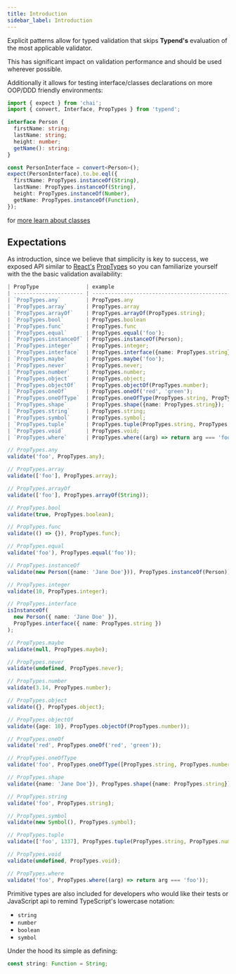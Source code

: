 ```yaml
---
title: Introduction
sidebar_label: Introduction
---
```


Explicit patterns allow for typed validation that skips **Typend's** evaluation of the most applicable validator.

This has significant impact on validation performance and should be used wherever possible.

Additionally it allows for testing interface/classes declarations on more OOP/DDD friendly environments:

```ts
import { expect } from 'chai';
import { convert, Interface, PropTypes } from 'typend';

interface Person {
  firstName: string;
  lastName: string;
  height: number;
  getName(): string;
}

const PersonInterface = convert<Person>();
expect(PersonInterface).to.be.eql({
  firstName: PropTypes.instanceOf(String),
  lastName: PropTypes.instanceOf(String),
  height: PropTypes.instanceOf(Number),
  getName: PropTypes.instanceOf(Function),
});
```

for [more learn about classes][classes]

## Expectations

As introduction, since we believe that simplicity is key to success, we exposed API similar to [React's][react] [PropTypes][prop-types] so you can familiarize yourself with the the basic validation availability:

```ts
| PropType               | example                                                    |
| ---------------------- | ---------------------------------------------------------- |
| `PropTypes.any`        | PropTypes.any                                              |
| `PropTypes.array`      | PropTypes.array                                            |
| `PropTypes.arrayOf`    | PropTypes.arrayOf(PropTypes.string);                       |
| `PropTypes.bool`       | PropTypes.boolean                                          |
| `PropTypes.func`       | PropTypes.func                                             |
| `PropTypes.equal`      | PropTypes.equal('foo');                                    |
| `PropTypes.instanceOf` | PropTypes.instanceOf(Person);                              |
| `PropTypes.integer`    | PropTypes.integer;                                         |
| `PropTypes.interface`  | PropTypes.interface({name: PropTypes.string});             |
| `PropTypes.maybe`      | PropTypes.maybe('foo');                                    |
| `PropTypes.never`      | PropTypes.never;                                           |
| `PropTypes.number`     | PropTypes.number;                                          |
| `PropTypes.object`     | PropTypes.object;                                          |
| `PropTypes.objectOf`   | PropTypes.objectOf(PropTypes.number);                      |
| `PropTypes.oneOf`      | PropTypes.oneOf('red', 'green');                           |
| `PropTypes.oneOfType`  | PropTypes.oneOfType(PropTypes.string, PropTypes.number);   |
| `PropTypes.shape`      | PropTypes.shape({name: PropTypes.string});                 |
| `PropTypes.string`     | PropTypes.string;                                          |
| `PropTypes.symbol`     | PropTypes.symbol;                                          |
| `PropTypes.tuple`      | PropTypes.tuple(PropTypes.string, PropTypes.number);       |
| `PropTypes.void`       | PropTypes.void;                                            |
| `PropTypes.where`      | PropTypes.where((arg) => return arg === 'foo');            |
```

```ts
// PropTypes.any
validate('foo', PropTypes.any);

// PropTypes.array
validate(['foo'], PropTypes.array);

// PropTypes.arrayOf
validate(['foo'], PropTypes.arrayOf(String));

// PropTypes.bool
validate(true, PropTypes.boolean);

// PropTypes.func
validate(() => {}), PropTypes.func);

// PropTypes.equal
validate('foo'), PropTypes.equal('foo'));

// PropTypes.instanceOf
validate(new Person({name: 'Jane Doe'})), PropTypes.instanceOf(Person));

// PropTypes.integer
validate(10, PropTypes.integer);

// PropTypes.interface
isInstanceOf(
  new Person({ name: 'Jane Doe' }),
  PropTypes.interface({ name: PropTypes.string })
);

// PropTypes.maybe
validate(null, PropTypes.maybe);

// PropTypes.never
validate(undefined, PropTypes.never);

// PropTypes.number
validate(3.14, PropTypes.number);

// PropTypes.object
validate({}, PropTypes.object);

// PropTypes.objectOf
validate({age: 10}, PropTypes.objectOf(PropTypes.number));

// PropTypes.oneOf
validate('red', PropTypes.oneOf('red', 'green'));

// PropTypes.oneOfType
validate('foo', PropTypes.oneOfType([PropTypes.string, PropTypes.number]));

// PropTypes.shape
validate({name: 'Jane Doe'}), PropTypes.shape({name: PropTypes.string}));

// PropTypes.string
validate('foo', PropTypes.string);

// PropTypes.symbol
validate(new Symbol(), PropTypes.symbol);

// PropTypes.tuple
validate(['foo', 1337], PropTypes.tuple(PropTypes.string, PropTypes.number));

// PropTypes.void
validate(undefined, PropTypes.void);

// PropTypes.where
validate('foo', PropTypes.where((arg) => return arg === 'foo'));

```

Primitive types are also included for developers who would like their tests or JavaScript api to remind TypeScript's lowercase notation:

- `string`
- `number`
- `boolean`
- `symbol`

Under the hood its simple as defining:

```ts
const string: Function = String;
```

[patterns]: TODO:
[react]: https://reactjs.org/
[prop-types]: https://github.com/facebook/prop-types
[classes]: TODO:
